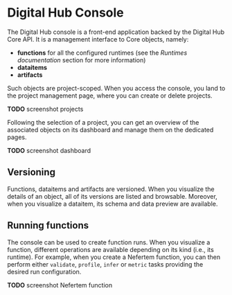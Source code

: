 # Digital Hub Console

The Digital Hub console is a front-end application backed by the Digital Hub Core API. It is a management interface to Core objects, namely:

- **functions** for all the configured runtimes (see the *Runtimes documentation* section for more information)
- **dataitems**
- **artifacts**

Such objects are project-scoped. When you access the console, you land to the project management page, where you can create or delete projects.

**TODO** screenshot projects

Following the selection of a project, you can get an overview of the associated objects on its dashboard and manage them on the dedicated pages.

**TODO** screenshot dashboard

## Versioning

Functions, dataitems and artifacts are versioned. When you visualize the details of an object, all of its versions are listed and browsable. Moreover, when you visualize a dataitem, its schema and data preview are available.

## Running functions

The console can be used to create function runs. When you visualize a function, different operations are available depending on its kind (i.e., its runtime). For example, when you create a Nefertem function, you can then perform either `validate`, `profile`, `infer` or `metric` tasks providing the desired run configuration.

**TODO** screenshot Nefertem function
